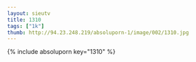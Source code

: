 ```yaml
--- 
layout: sieutv
title: 1310
tags: ["1k"]
thumb: http://94.23.248.219/absoluporn-1/image/002/1310.jpg
---
```

{% include absoluporn key="1310" %} 
